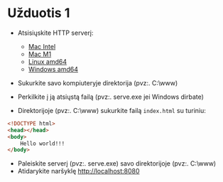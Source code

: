 # Užduotis 1

* Atsisiųskite HTTP serverį:

  * [Mac Intel](https://storage.googleapis.com/learngueue-handbook/Serve/darwin_amd64/serve)
  * [Mac M1](https://storage.googleapis.com/learngueue-handbook/Serve/darwin_arm64/serve)
  * [Linux amd64](https://storage.googleapis.com/learngueue-handbook/Serve/linux_amd64/serve)
  * [Windows amd64](https://storage.googleapis.com/learngueue-handbook/Serve/windows_amd64/serve)

* Sukurkite savo kompiuteryje direktorija (pvz:. C:\www)
* Perkilkite į ją atsiųstą failą (pvz:. serve.exe jei Windows dirbate)
* Direktorijoje (pvz:. C:\www) sukurkite failą `index.html` su turiniu:
  
```html
<!DOCTYPE html>
<head></head>
<body>
    Hello world!!!
</body>
```
* Paleiskite serverį (pvz:. serve.exe) savo direktorijoje (pvz:. C:\www)
* Atidarykite naršyklę [http://localhost:8080](http://localhost:8080)
